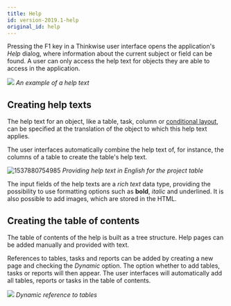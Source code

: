 ```yaml
---
title: Help
id: version-2019.1-help
original_id: help
---
```


Pressing the F1 key in a Thinkwise user interface opens the application's *Help* dialog, where information about the current subject or field can be found. A user can only access the help text for objects they are able to access in the application.

![](assets/sf/image302.png)
*An example of a help text*

## Creating help texts

The help text for an object, like a table, task, column or [conditional layout](subjects.html#conditional-formatting), can be specified at the translation of the object to which this help text applies.

The user interfaces automatically combine the help text of, for instance, the columns of a table to create the table's help text. 

![1537880754985](assets/sf/1537880754985.png)
*Providing help text in English for the *project* table*

The input fields of the help texts are a *rich text* data type, providing the possibility to use formatting options such as **bold**, *italic* and <span class="underline">underlined</span>. It is also possible to add images, which are stored in the HTML. 

## Creating the table of contents

The table of contents of the help is built as a tree structure. Help pages can be added manually and provided with text. 

References to tables, tasks and reports can be added by creating a new page and checking the *Dynamic* option. The option whether to add tables, tasks or reports will then appear. The user interfaces will automatically add all tables, reports or tasks in the table of contents. 

![](assets/sf/image303.png)
*Dynamic reference to tables*